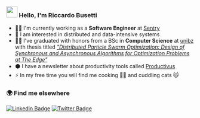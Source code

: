 ### <img src="https://media.giphy.com/media/hvRJCLFzcasrR4ia7z/giphy.gif" width="30px"> Hello, I'm Riccardo Busetti

- 👨‍💻 I'm currently working as a **Software Engineer** at [Sentry](https://sentry.io)
- 💽 I am interested in distributed and data-intensive systems
- 👨‍🎓 I've graduated with honors from a BSc in **Computer Science** at [unibz](https://www.unibz.it) with thesis titled _["Distributed Particle Swarm Optimization: Design of Synchronous and Asynchronous Algorithms for Optimization Problems at The Edge"](https://github.com/iambriccardo/bsc-thesis)_
- ⚫ I have a newsletter about productivity tools called [Productivus](https://productivus.substack.com/)
- ⚡ In my free time you will find me cooking 👨‍🍳 and cuddling cats 🐱

### 🌍 Find me elsewhere

[![Linkedin Badge](https://img.shields.io/badge/-LinkedIn-blue?style=flat-square&logo=Linkedin&logoColor=white&link=https://www.linkedin.com/in/harshkumarkhatri/)](https://www.linkedin.com/in/riccardo-busetti-25956b66)
[![Twitter Badge](https://img.shields.io/badge/-Twitter-1ca0f1?style=flat-square&labelColor=1ca0f1&logo=twitter&logoColor=white&link=https://twitter.com/_diogorodrigues)](https://twitter.com/iambriccardo)
